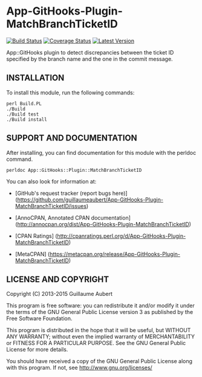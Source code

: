 App-GitHooks-Plugin-MatchBranchTicketID
=======================================

[![Build Status](https://travis-ci.org/guillaumeaubert/App-GitHooks-Plugin-MatchBranchTicketID.svg?branch=master)](https://travis-ci.org/guillaumeaubert/App-GitHooks-Plugin-MatchBranchTicketID)
[![Coverage Status](https://coveralls.io/repos/guillaumeaubert/App-GitHooks-Plugin-MatchBranchTicketID/badge.svg?branch=master)](https://coveralls.io/r/guillaumeaubert/App-GitHooks-Plugin-MatchBranchTicketID?branch=master)
[![Latest Version](https://img.shields.io/github/tag/guillaumeaubert/App-GitHooks-Plugin-MatchBranchTicketID.svg?style=flat)](https://metacpan.org/release/App-GitHooks-Plugin-MatchBranchTicketID)

App::GitHooks plugin to detect discrepancies between the ticket ID specified by
the branch name and the one in the commit message.


INSTALLATION
------------

To install this module, run the following commands:

	perl Build.PL
	./Build
	./Build test
	./Build install


SUPPORT AND DOCUMENTATION
-------------------------

After installing, you can find documentation for this module with the
perldoc command.

	perldoc App::GitHooks::Plugin::MatchBranchTicketID


You can also look for information at:

 * [GitHub's request tracker (report bugs here)]
   (https://github.com/guillaumeaubert/App-GitHooks-Plugin-MatchBranchTicketID/issues)

 * [AnnoCPAN, Annotated CPAN documentation]
   (http://annocpan.org/dist/App-GitHooks-Plugin-MatchBranchTicketID)

 * [CPAN Ratings]
   (http://cpanratings.perl.org/d/App-GitHooks-Plugin-MatchBranchTicketID)

 * [MetaCPAN]
   (https://metacpan.org/release/App-GitHooks-Plugin-MatchBranchTicketID)


LICENSE AND COPYRIGHT
---------------------

Copyright (C) 2013-2015 Guillaume Aubert

This program is free software: you can redistribute it and/or modify it under
the terms of the GNU General Public License version 3 as published by the Free
Software Foundation.

This program is distributed in the hope that it will be useful, but WITHOUT ANY
WARRANTY; without even the implied warranty of MERCHANTABILITY or FITNESS FOR A
PARTICULAR PURPOSE. See the GNU General Public License for more details.

You should have received a copy of the GNU General Public License along with
this program. If not, see http://www.gnu.org/licenses/

